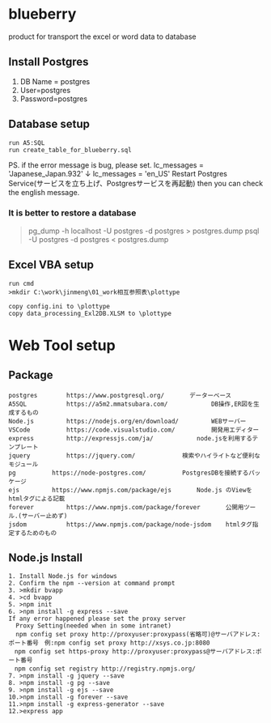 # blueberry
product for transport the excel or word data to database

## Install Postgres
1. DB Name = postgres
2. User=postgres
3. Password=postgres

## Database setup
```
run A5:SQL
run create_table_for_blueberry.sql
```
PS.
if the error message is bug, please set.
lc_messages = 'Japanese_Japan.932'
↓
lc_messages = 'en_US'
Restart Postgres Service(サービスを立ち上げ、Postgresサービスを再起動) then you can check the english message.

### It is better to restore a database
>pg_dump -h localhost -U postgres -d postgres > postgres.dump
>psql -U postgres -d postgres < postgres.dump

## Excel VBA setup
```
run cmd
>mkdir C:\work\jinmeng\01_work相互参照表\plottype

copy config.ini to \plottype
copy data_processing_Exl2DB.XLSM to \plottype
```

# Web Tool setup
## Package
```
postgres		https://www.postgresql.org/		  データーベース
A5SQL			https://a5m2.mmatsubara.com/			DB操作,ER図を生成するもの
Node.js			https://nodejs.org/en/download/			WEBサーバー
VSCode			https://code.visualstudio.com/			開発用エディター
express			http://expressjs.com/ja/			node.jsを利用するテンプレート
jquery			https://jquery.com/				検索やハイライトなど便利なモジュール
pg			https://node-postgres.com/			PostgresDBを接続するパッケージ
ejs			https://www.npmjs.com/package/ejs		Node.js のViewをhtmlタグによる記載
forever			https://www.npmjs.com/package/forever		公開用ツール.(サーバー止めず)
jsdom			https://www.npmjs.com/package/node-jsdom	htmlタグ指定するためのもの
```
## Node.js Install
```
1. Install Node.js for windows
2. Confirm the npm --version at command prompt
3. >mkdir bvapp
4. >cd bvapp
5. >npm init
6. >npm install -g express --save
If any error happened please set the proxy server
  Proxy Setting(needed when in some intranet)
  npm config set proxy http://proxyuser:proxypass(省略可)@サーバアドレス:ポート番号　例:npm config set proxy http://xsys.co.jp:8080
　npm config set https-proxy http://proxyuser:proxypass@サーバアドレス:ポート番号
　npm config set registry http://registry.npmjs.org/
7. >npm install -g jquery --save
8. >npm install -g pg --save
9. >npm install -g ejs --save
10.>npm install -g forever --save
11.>npm install -g express-generator --save
12.>express app
```
```

```
